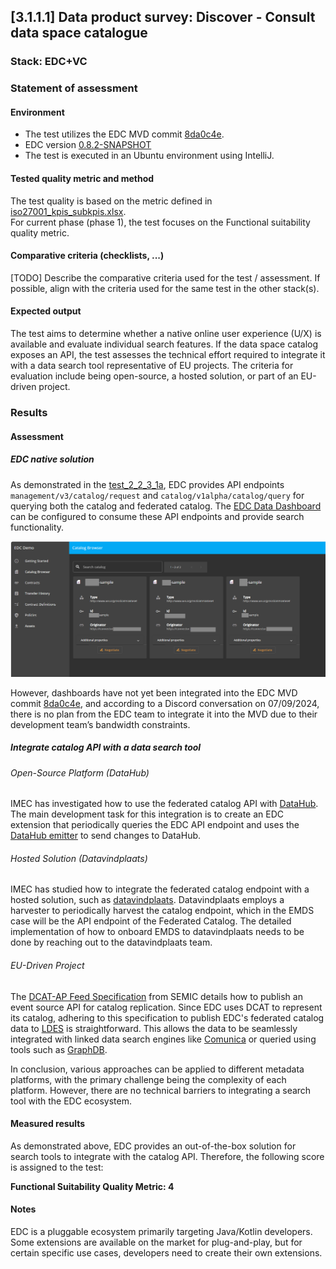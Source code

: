 ## [3.1.1.1] Data product survey: Discover - Consult data space catalogue
### Stack: EDC+VC

### Statement of assessment
#### Environment
- The test utilizes the EDC MVD commit [8da0c4e](https://github.com/eclipse-edc/MinimumViableDataspace/commit/8da0c4e6a8921dcb6ff189c2901868979bdc9a93).
- EDC version [0.8.2-SNAPSHOT](https://github.com/eclipse-edc/MinimumViableDataspace/blob/8da0c4e6a8921dcb6ff189c2901868979bdc9a93/gradle/libs.versions.toml#L7)
- The test is executed in an Ubuntu environment using IntelliJ.

#### Tested quality metric and method
The test quality is based on the metric defined in [iso27001_kpis_subkpis.xlsx](../../../../../design_decisions/background_info/iso27001_kpis_subkpis.xlsx).\
For current phase (phase 1), the test focuses on the Functional suitability quality metric.

#### Comparative criteria (checklists, ...)
[TODO] Describe the comparative criteria used for the test / assessment. If possible, align with the criteria used for the same test in the other stack(s).

#### Expected output
The test aims to determine whether a native online user experience (U/X) is available and evaluate individual search features. 
If the data space catalog exposes an API, the test assesses the technical effort required to integrate it with a data search tool representative of EU projects.
The criteria for evaluation include being open-source, a hosted solution, or part of an EU-driven project.

### Results
#### Assessment
##### EDC native solution
As demonstrated in the [test_2_2_3_1a](../../../../data_product_publication/publication/publication_on_emds_catalogue/test_2_2_3_1a/result_edc_vc.md), EDC provides API endpoints `management/v3/catalog/request` and `catalog/v1alpha/catalog/query` for querying both the catalog and federated catalog. The [EDC Data Dashboard](https://github.com/eclipse-edc/DataDashboard) can be configured to consume these API endpoints and provide search functionality.

![dashboard-edc.png](images/dashboard-edc.png)

However, dashboards have not yet been integrated into the EDC MVD commit [8da0c4e](https://github.com/eclipse-edc/MinimumViableDataspace/commit/8da0c4e6a8921dcb6ff189c2901868979bdc9a93), and according to a Discord conversation on 07/09/2024, there is no plan from the EDC team to integrate it into the MVD due to their development team’s bandwidth constraints.


##### Integrate catalog API with a data search tool

###### Open-Source Platform (DataHub)

IMEC has investigated how to use the federated catalog API with [DataHub](https://datahubproject.io/). The main development task for this integration is to create an EDC extension that periodically queries the EDC API endpoint and uses the [DataHub emitter](https://datahubproject.io/docs/metadata-integration/java/as-a-library/) to send changes to DataHub.

###### Hosted Solution (Datavindplaats)

IMEC has studied how to integrate the federated catalog endpoint with a hosted solution, such as [datavindplaats](https://www.vlaanderen.be/datavindplaats). Datavindplaats employs a harvester to periodically harvest the catalog endpoint, which in the EMDS case will be the API endpoint of the Federated Catalog. The detailed implementation of how to onboard EMDS to datavindplaats needs to be done by reaching out to the datavindplaats team.

###### EU-Driven Project

The [DCAT-AP Feed Specification](https://semiceu.github.io/LDES-DCAT-AP-feeds/) from SEMIC details how to publish an event source API for catalog replication. Since EDC uses DCAT to represent its catalog, adhering to this specification to publish EDC's federated catalog data to [LDES](https://semiceu.github.io/LinkedDataEventStreams/) is straightforward. This allows the data to be seamlessly integrated with linked data search engines like [Comunica](https://comunica.dev/) or queried using tools such as [GraphDB](https://graphdb.ontotext.com/).

In conclusion, various approaches can be applied to different metadata platforms, with the primary challenge being the complexity of each platform. However, there are no technical barriers to integrating a search tool with the EDC ecosystem.
#### Measured results
As demonstrated above, EDC provides an out-of-the-box solution for search tools to integrate with the catalog API. Therefore, the following score is assigned to the test:

**Functional Suitability Quality Metric: 4**


#### Notes
EDC is a pluggable ecosystem primarily targeting Java/Kotlin developers. Some extensions are available on the market for plug-and-play, but for certain specific use cases, developers need to create their own extensions.
